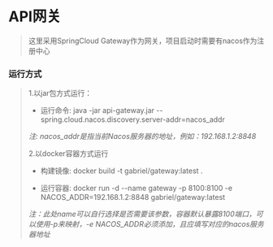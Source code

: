 # API网关

> 这里采用SpringCloud Gateway作为网关，项目启动时需要有nacos作为注册中心

### 运行方式

> 1.以jar包方式运行：
>
>   * 运行命令: java -jar api-gateway.jar --spring.cloud.nacos.discovery.server-addr=nacos_addr
>
> *注: nacos_addr是指当前Nacos服务器的地址，例如：192.168.1.2:8848*
>
> 2.以docker容器方式运行
>
> * 构建镜像: docker build -t gabriel/gateway:latest .
>
> * 运行容器: docker run -d --name gateway -p 8100:8100 -e NACOS_ADDR=192.168.1.2:8848 gabriel/gateway:latest
>
> *注：此处name可以自行选择是否需要该参数，容器默认暴露8100端口，可以使用-p来映射，-e NACOS_ADDR必须添加，且应填写对应的nacos服务器地址*